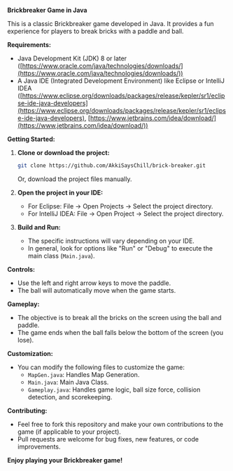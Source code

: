 **Brickbreaker Game in Java**

This is a classic Brickbreaker game developed in Java. It provides a fun experience for players to break bricks with a paddle and ball.


**Requirements:**

* Java Development Kit (JDK) 8 or later ([https://www.oracle.com/java/technologies/downloads/](https://www.oracle.com/java/technologies/downloads/))
* A Java IDE (Integrated Development Environment) like Eclipse or IntelliJ IDEA ([https://www.eclipse.org/downloads/packages/release/kepler/sr1/eclipse-ide-java-developers](https://www.eclipse.org/downloads/packages/release/kepler/sr1/eclipse-ide-java-developers), [https://www.jetbrains.com/idea/download/](https://www.jetbrains.com/idea/download/))

**Getting Started:**

1. **Clone or download the project:**
   ```bash
   git clone https://github.com/AkkiSaysChill/brick-breaker.git
   ```
   Or, download the project files manually.

2. **Open the project in your IDE:**
   - For Eclipse: File -> Open Projects -> Select the project directory.
   - For IntelliJ IDEA: File -> Open Project -> Select the project directory.

3. **Build and Run:**
   - The specific instructions will vary depending on your IDE.
   - In general, look for options like "Run" or "Debug" to execute the main class (`Main.java`).

**Controls:**

* Use the left and right arrow keys to move the paddle.
* The ball will automatically move when the game starts.

**Gameplay:**

* The objective is to break all the bricks on the screen using the ball and paddle.
* The game ends when the ball falls below the bottom of the screen (you lose).

**Customization:**

* You can modify the following files to customize the game:
    * `MapGen.java`: Handles Map Generation.
    * `Main.java`: Main Java Class.
    * `Gameplay.java`: Handles game logic, ball size force, collision detection, and scorekeeping.

**Contributing:**

* Feel free to fork this repository and make your own contributions to the game (if applicable to your project).
* Pull requests are welcome for bug fixes, new features, or code improvements.


**Enjoy playing your Brickbreaker game!**

